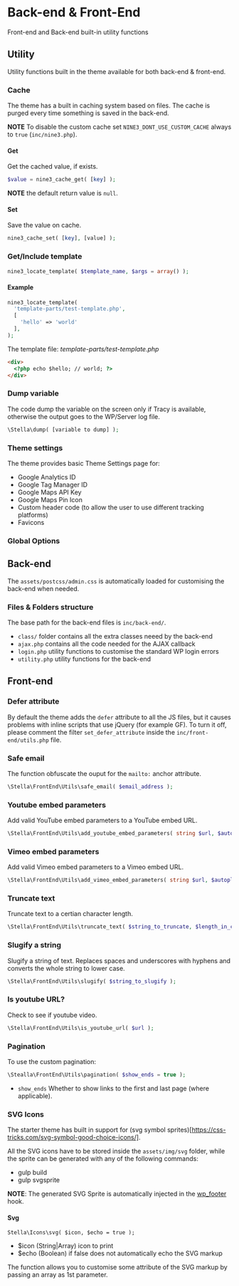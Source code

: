 # Back-end & Front-End

Front-end and Back-end built-in utility functions

## Utility

Utility functions built in the theme available for both back-end & front-end.

### Cache

The theme has a built in caching system based on files.
The cache is purged every time something is saved in the back-end.

**NOTE** To disable the custom cache set `NINE3_DONT_USE_CUSTOM_CACHE` always to `true` (`inc/nine3.php`).
#### Get

Get the cached value, if exists.

```php
$value = nine3_cache_get( [key] );
```

**NOTE** the default return value is `null`.

#### Set

Save the value on cache.

```php
nine3_cache_set( [key], [value] );
```

### Get/Include template

```php
nine3_locate_template( $template_name, $args = array() );
```

#### Example

```php
nine3_locate_template(
  'template-parts/test-template.php',
  [
    'hello' => 'world'
  ],
);
```

The template file: *template-parts/test-template.php*

```html
<div>
  <?php echo $hello; // world; ?>
</div>
```

### Dump variable

The code dump the variable on the screen only if Tracy is available, otherwise
the output goes to the WP/Server log file.

```php
\Stella\dump( [variable to dump] );
```

### Theme settings

The theme provides basic Theme Settings page for:

- Google Analytics ID
- Google Tag Manager ID
- Google Maps API Key
- Google Maps Pin Icon
- Custom header code (to allow the user to use different tracking platforms)
- Favicons

### Global Options


## Back-end

The `assets/postcss/admin.css` is automatically loaded for customising the back-end when needed.

### Files & Folders structure

The base path for the back-end files is `inc/back-end/`.

- `class/` folder contains all the extra classes neeed by the back-end
- `ajax.php` contains all the code needed for the AJAX callback
- `login.php` utility functions to customise the standard WP login errors
- `utility.php` utility functions for the back-end

## Front-end

### Defer attribute

By default the theme adds the `defer` attribute to all the JS files, but it causes problems with inline scripts that use jQuery (for example GF).
To turn it off, please comment the filter `set_defer_attribute` inside the `inc/front-end/utils.php` file.

### Safe email

The function obfuscate the ouput for the `mailto:` anchor attribute.

```php
\Stella\FrontEnd\Utils\safe_email( $email_address );
```

### Youtube embed parameters

Add valid YouTube embed parameters to a YouTube embed URL.

```php
\Stella\FrontEnd\Utils\add_youtube_embed_parameters( string $url, $autoplay = '0', $showinfo = '0', $loop = '0' )
```

### Vimeo embed parameters

Add valid Vimeo embed parameters to a Vimeo embed URL.

```php
\Stella\FrontEnd\Utils\add_vimeo_embed_parameters( string $url, $autoplay = '0', $loop = '0', $title = '0', $muted = '0' )
```

### Truncate text

Truncate text to a certian character length.

```php
\Stella\FrontEnd\Utils\truncate_text( $string_to_truncate, $length_in_chars = 100 );
```

### Slugify a string

Slugify a string of text. Replaces spaces and underscores with hyphens and converts the whole string to lower case.
```php
\Stella\FrontEnd\Utils\slugify( $string_to_slugify );
```

### Is youtube URL?

Check to see if youtube video.

```php
\Stella\FrontEnd\Utils\is_youtube_url( $url );
```

### Pagination

To use the custom pagination:

```php
\Stealla\FrontEnd\Utils\pagination( $show_ends = true );
```

- `show_ends` Whether to show links to the first and last page (where applicable).

### SVG Icons

The starter theme has built in support for (svg symbol sprites)[https://css-tricks.com/svg-symbol-good-choice-icons/].

All the SVG icons have to be stored inside the `assets/img/svg` folder, while the sprite can be generated with any of the following commands:

- gulp build
- gulp svgsprite

**NOTE**: The generated SVG Sprite is automatically injected in the [wp_footer](https://developer.wordpress.org/reference/functions/wp_footer/) hook.

#### Svg

`Stella\Icons\svg( $icon, $echo = true );`

- $icon (String|Array) icon to print
- $echo (Boolean) if false does not automatically echo the SVG markup

The function allows you to customise some attribute of the SVG markup by passing an array as 1st parameter.
